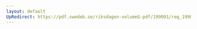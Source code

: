 ```yaml
---
layout: default
UpRedirect: https://pdf.swedeb.se/riksdagen-volumeG-pdf/199091/reg_199091/reg_199091_0547.pdf
---
```

